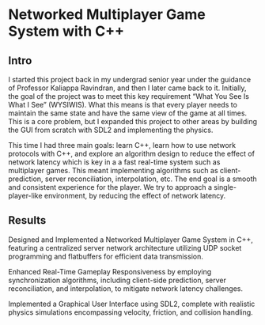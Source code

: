 # Networked Multiplayer Game System with C++ 

## Intro

I started this project back in my undergrad senior year under the guidance of Professor Kaliappa Ravindran, and then I later came back to it. Initially, the goal of the project was to meet this key requirement “What You See Is What I See” (WYSIWIS). What this means is that every player needs to maintain the same state and have the same view of the game at all times. This is a core problem, but I expanded this project to other areas by building the GUI from scratch with SDL2 and implementing the physics.

This time I had three main goals: learn C++, learn how to use network protocols with C++, and explore an algorithm design to reduce the effect of network latency which is key in a a fast real-time system such as multiplayer games. This meant implementing algorithms such as client-prediction, server reconciliation, interpolation, etc. The end goal is a smooth and consistent experience for the player. We try to approach a single-player-like environment, by reducing the effect of network latency.

## Results

Designed and Implemented a Networked Multiplayer Game System in C++, featuring a centralized server network architecture utilizing UDP socket programming and flatbuffers for efficient data transmission.

Enhanced Real-Time Gameplay Responsiveness by employing synchronization algorithms, including client-side prediction, server reconciliation, and interpolation, to mitigate network latency challenges.

Implemented a Graphical User Interface using SDL2, complete with realistic physics simulations encompassing velocity, friction, and collision handling.
